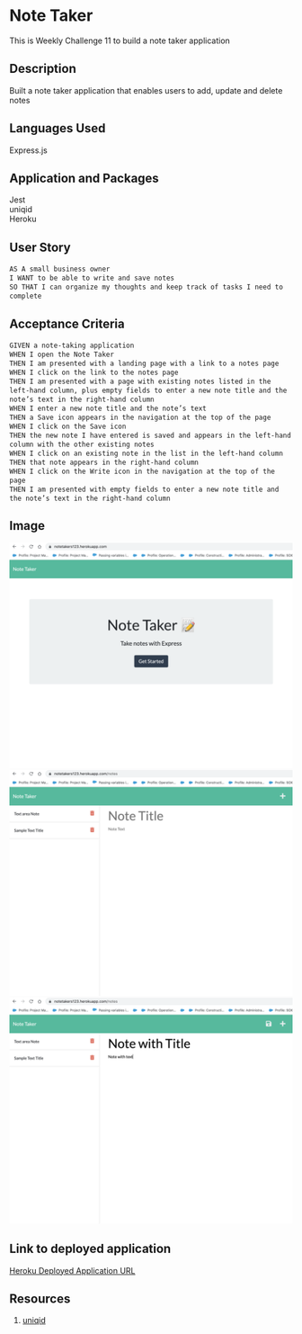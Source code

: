 # Note Taker
This is Weekly Challenge 11 to build a note taker application

## Description
Built a note taker application that enables users to add, update and delete notes

## Languages Used
Express.js

## Application and Packages
Jest  
uniqid  
Heroku  

## User Story

```
AS A small business owner
I WANT to be able to write and save notes
SO THAT I can organize my thoughts and keep track of tasks I need to complete
```

## Acceptance Criteria

```
GIVEN a note-taking application
WHEN I open the Note Taker
THEN I am presented with a landing page with a link to a notes page
WHEN I click on the link to the notes page
THEN I am presented with a page with existing notes listed in the left-hand column, plus empty fields to enter a new note title and the note’s text in the right-hand column
WHEN I enter a new note title and the note’s text
THEN a Save icon appears in the navigation at the top of the page
WHEN I click on the Save icon
THEN the new note I have entered is saved and appears in the left-hand column with the other existing notes
WHEN I click on an existing note in the list in the left-hand column
THEN that note appears in the right-hand column
WHEN I click on the Write icon in the navigation at the top of the page
THEN I am presented with empty fields to enter a new note title and the note’s text in the right-hand column
```

## Image

![Screenshot of landing page](/public/assets/landingPage.png)
![Screenshot of saved notes](/public/assets/savedNotes.png)
![Screenshot of new note](/public/assets/newNote.png)

## Link to deployed application

[Heroku Deployed Application URL](https://notetakers123.herokuapp.com/)

## Resources

1. [uniqid](https://www.npmjs.com/package/uniqid)


